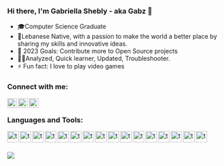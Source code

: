 ### Hi there, I'm Gabriella Shebly - aka Gabz 👋

- 🎓Computer Science Graduate
- 🌇Lebanese Native, with a passion to make the world a better place by sharing my skills and innovative ideas.
- 🥅 2023 Goals: Contribute more to Open Source projects
- 💪🏻Analyzed, Quick learner, Updated, Troubleshooter.
- ⚡ Fun fact: I love to play video games

### Connect with me:

[<img align="left" alt="codeSTACKr | LinkedIn" width="22px" src="https://skillicons.dev/icons?i=linkedin" />][linkedin]
[<img align="left" alt="codeSTACKr | Instagram" width="22px" src="https://skillicons.dev/icons?i=instagram" />][instagram]
[<img align="left" alt="codeSTACKr.com" width="22px" src="https://skillicons.dev/icons?i=website" />][website]

<br />

### Languages and Tools:

<img align="left" alt="terminal" width="26px" src="https://skillicons.dev/icons?i=html" />
<img align="left" alt="terminal" width="26px" src="https://skillicons.dev/icons?i=css" />
<img align="left" alt="terminal" width="26px" src="https://skillicons.dev/icons?i=git" />
<img align="left" alt="terminal" width="26px" src="https://skillicons.dev/icons?i=php" />
<img align="left" alt="terminal" width="26px" src="https://skillicons.dev/icons?i=java" />
<img align="left" alt="terminal" width="26px" src="https://skillicons.dev/icons?i=bootstrap" />
<img align="left" alt="terminal" width="26px" src="https://skillicons.dev/icons?i=python" />
<img align="left" alt="terminal" width="26px" src="https://skillicons.dev/icons?i=js" />
<img align="left" alt="terminal" width="26px" src="https://skillicons.dev/icons?i=nodejs" />
<img align="left" alt="terminal" width="26px" src="https://skillicons.dev/icons?i=laravel" />
<img align="left" alt="terminal" width="26px" src="https://skillicons.dev/icons?i=php" />
<img align="left" alt="terminal" width="26px" src="https://skillicons.dev/icons?i=vscode" />
<img align="left" alt="terminal" width="26px" src="https://skillicons.dev/icons?i=react" />
<img align="left" alt="terminal" width="26px" src="https://skillicons.dev/icons?i=cpp" />
<img align="left" alt="terminal" width="26px" src="https://skillicons.dev/icons?i=mysql" />
<img align="left" alt="terminal" width="26px" src="https://skillicons.dev/icons?i=mongodb" />


<br/></br>

![](https://github-readme-stats.vercel.app/api/top-langs/?username=gabriellash&theme=react&hide_border=false&include_all_commits=true&count_private=true&layout=compact)

<br />



[website]: https://beacons.ai/gabz.edu
[instagram]: https://www.instagram.com/gabriella_shebly
[linkedin]: https://www.linkedin.com/in/gabriella-shebly 
